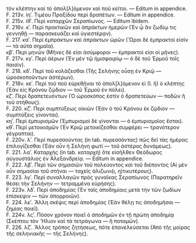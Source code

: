 τὸν κλέπτην καὶ τὸ ἀπολ[λ]όμενον καὶ ποῦ κεῖται. — Editum in appendice.  
F. 213v. ἰηʾ. Τιμέου Πραξίδου <sic> περὶ δραπέτων. — Editum in appendice.  
F. 215v. ἰθʾ. Περὶ καταρχῶν Σεραπίωνος. — Editum ibidem.  
F. 216v. κʾ. Περὶ πρακτικῶν καὶ ἀπράκτων ἡμερῶν (Ἐν ᾧ ἂν ζωδίῳ τις γεννηθῇ — παρασκευάζει καὶ ὑγιεστέρᾳν).  
F. 217. καʾ. Περὶ ἐμπράκτων καὶ ἀπράκτων ὡρῶν (Ὥραι δὲ ἐμπρακτοὶ εἰσίν — τὰ αὐτὰ σημαῖα).  
κβʾ. Περὶ μηνῶν (Μῆνες δὲ εἰσι ἀσύμφοροι — ἐμπρακτοί εἰσι οἱ μῆνες).  
F. 217v. κγʾ. Περὶ ἀέρων (Ἐν μέν τῷ ἡμισφαιρίῳ — ὁ δὲ τοῦ Ἑρμοῦ τοῖς παισίν).  
F. 218. κδʾ. Περὶ τοῦ κολάζεσθαι (Τῆς Σελήνης οὖσῃ ἐν Κριῷ — ὡροσκοποῦντων ἀστέρων).  
F. 218v. κεʾ. Περὶ τοῦ ποῦ εὑρεθῇναι τὸ ἀπολ[λ]όμενον εἰ (Ι. ἢ) ὁ κλέπτης (Ἐὰν εἰς Κρόνου ζῴδιον — τοῦ Ἑρμοῦ ἐν πόλει).  
κζʾ. Περὶ δραπετευόντων (Ὁ ὡροσκόπος ἐστὶν ὁ δραπετεύων — ποδῶν ἢ τοῦ στήθους).  
F. 220. κζʾ. Περὶ συμπτύξεως οἰκιῶν (Ἐὰν ὁ τοῦ Κρόνου ἐκ ζῴδιον — συμπτύξεις γίνονται).  
κηʾ. Περὶ ἐμπυρισμῶν (Ἐμπυρισμοὶ δὲ γίνονται — ὁ ἐμπυρισμοῖος <sic> ἔσται).  
κθʾ. Περὶ μετοικισμῶν (Ἐν Κριῷ μετοικίζεσθαι συμφέρει — τρανότερον γέγραπται).  
F. 220v. λʾ. Περὶ πυρεσσούντας <sic> (in tab. πυρεσσόντας) πῶς δεῖ τὰς ἡμέρας ἐπιλογίζεσθαι (Ἐὰν οὖν ἡ Σελήνη φωτί — τοῦ ἀστέρος δυνάμεως).  
F. 221. λαʾ. Καταρχὴς (in tab. καταρχή) ὅτε εἰσῆλθεν Θεόδωρος αὐγουστάλιος ἐν Ἀλεξανδρείᾳ. — Editum in appendice.  
F. 222. λβʾ. Περὶ τῶν σημασιῶν τοῦ πολεύοντος καὶ τοῦ διέποντος (Αἱ μὲν οὖν σημασίαι τοῦ στήναι — ταχεῖς ἁλιζωνι(ι, η)τικυτέρους).  
F. 223. λγʾ. Περὶ συναλλαγῶν πρὸς γυναῖκας Σεραπίωνος (Παρατηρεῖν θέσει τὴν Σελήνην — τετραμμένα εὑρήσης).  
F. 223v. λδʾ. Περὶ ἀποδημίας (Ἐν ταῖς ἀποδημίαις μετὰ τὴν τῶν ζωδίων ἐπίσκεψιν — τῶν ἀπορροιῶν).  
F. 224. λεʾ. Ἄλλη σκέψις περὶ ἀποδημίας (Ἐὰν θέλῃ τις ἀποδημῆσαι — ζημίας ποιεῖ).  
F. 224v. λςʾ. Πόσον χρόνον ποιεῖ ὁ ἀποδημῶν ἐν τῇ πρώτη ἀποδημίᾳ (Σκέπτου τὸν Ἥλιον καὶ τὰ τετράγωνα — ἢ ποταμῶν).  
F. 226. λζʾ. Ἄλλος τρόπος ζητήσεως, πότε ἐπανελεύσεται (Ἀπὸ τῆς μοίρας τῆς σεληνιακῆς — τῆς Σελήνης).
